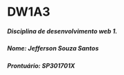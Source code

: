 # DW1A3

##### Disciplina de desenvolvimento web 1.
##### Nome: Jefferson Souza Santos
##### Prontuário: SP301701X
